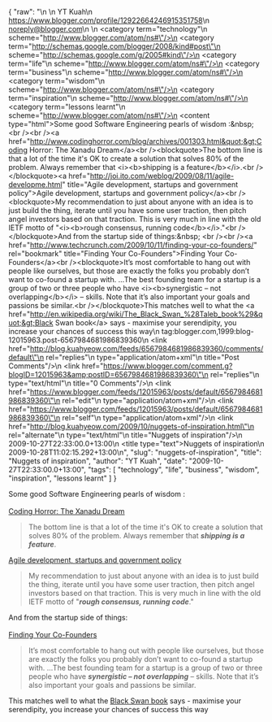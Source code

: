{
  "raw": "<entry>\n  <author>\n    <name>YT Kuah</name>\n    <uri>https://www.blogger.com/profile/12922664246915351758</uri>\n    <email>noreply@blogger.com</email>\n  </author>\n  <category term=\"technology\"\n    scheme=\"http://www.blogger.com/atom/ns#\"/>\n  <category term=\"http://schemas.google.com/blogger/2008/kind#post\"\n    scheme=\"http://schemas.google.com/g/2005#kind\"/>\n  <category term=\"life\"\n    scheme=\"http://www.blogger.com/atom/ns#\"/>\n  <category term=\"business\"\n    scheme=\"http://www.blogger.com/atom/ns#\"/>\n  <category term=\"wisdom\"\n    scheme=\"http://www.blogger.com/atom/ns#\"/>\n  <category term=\"inspiration\"\n    scheme=\"http://www.blogger.com/atom/ns#\"/>\n  <category term=\"lessons learnt\"\n    scheme=\"http://www.blogger.com/atom/ns#\"/>\n  <content type=\"html\">Some good Software Engineering pearls of wisdom :&amp;nbsp; &lt;br /&gt;&lt;br /&gt;&lt;a href=&quot;http://www.codinghorror.com/blog/archives/001303.html&quot;&gt;Coding Horror: The Xanadu Dream&lt;/a&gt;&lt;br /&gt;&lt;blockquote&gt;The bottom line is that a lot of the time it's OK to create a solution that solves 80% of the problem. Always remember that &lt;i&gt;&lt;b&gt;shipping is a feature&lt;/b&gt;&lt;/i&gt;.&lt;br /&gt;&lt;/blockquote&gt;&lt;a href=&quot;http://joi.ito.com/weblog/2009/08/11/agile-developme.html&quot; title=&quot;Agile development, startups and government policy&quot;&gt;Agile development, startups and government policy&lt;/a&gt;&lt;br /&gt;&lt;blockquote&gt;My recommendation to just about anyone with an idea is to just build the thing, iterate until you have some user traction, then pitch angel investors based on that traction. This is very much in line with the old IETF motto of &quot;&lt;i&gt;&lt;b&gt;rough consensus, running code&lt;/b&gt;&lt;/i&gt;.&quot;&lt;br /&gt;&lt;/blockquote&gt;And from the startup side of things:&amp;nbsp; &lt;br /&gt;&lt;br /&gt;&lt;a href=&quot;http://www.techcrunch.com/2009/10/11/finding-your-co-founders/&quot; rel=&quot;bookmark&quot; title=&quot;Finding Your Co-Founders&quot;&gt;Finding Your Co-Founders&lt;/a&gt;&lt;br /&gt;&lt;blockquote&gt;It’s most comfortable to hang out with people like ourselves, but those are exactly the folks you probably don’t want to co-found a startup with. ...The best founding team for a startup is a group of two or three people who have &lt;i&gt;&lt;b&gt;synergistic – not overlapping&lt;/b&gt;&lt;/i&gt; – skills. Note that it’s also important your goals and passions be similar.&lt;br /&gt;&lt;/blockquote&gt;This matches well to what the &lt;a href=&quot;http://en.wikipedia.org/wiki/The_Black_Swan_%28Taleb_book%29&quot;&gt;Black Swan book&lt;/a&gt; says - maximise your serendipity, you increase your chances of success this way</content>\n  <id>tag:blogger.com,1999:blog-12015963.post-6567984681986839360</id>\n  <link href=\"http://blog.kuahyeow.com/feeds/6567984681986839360/comments/default\"\n    rel=\"replies\"\n    type=\"application/atom+xml\"\n    title=\"Post Comments\"/>\n  <link href=\"https://www.blogger.com/comment.g?blogID=12015963&amp;postID=6567984681986839360\"\n    rel=\"replies\"\n    type=\"text/html\"\n    title=\"0 Comments\"/>\n  <link href=\"https://www.blogger.com/feeds/12015963/posts/default/6567984681986839360\"\n    rel=\"edit\"\n    type=\"application/atom+xml\"/>\n  <link href=\"https://www.blogger.com/feeds/12015963/posts/default/6567984681986839360\"\n    rel=\"self\"\n    type=\"application/atom+xml\"/>\n  <link href=\"http://blog.kuahyeow.com/2009/10/nuggets-of-inspiration.html\"\n    rel=\"alternate\"\n    type=\"text/html\"\n    title=\"Nuggets of inspiration\"/>\n  <published>2009-10-27T22:33:00.0+13:00</published>\n  <title type=\"text\">Nuggets of inspiration</title>\n  <updated>2009-10-28T11:02:15.292+13:00</updated>\n</entry>",
  "slug": "nuggets-of-inspiration",
  "title": "Nuggets of inspiration",
  "author": "YT Kuah",
  "date": "2009-10-27T22:33:00.0+13:00",
  "tags": [
    "technology",
    "life",
    "business",
    "wisdom",
    "inspiration",
    "lessons learnt"
  ]
}

Some good Software Engineering pearls of wisdom :&nbsp; <br /><br /><a href="http://www.codinghorror.com/blog/archives/001303.html">Coding Horror: The Xanadu Dream</a><br /><blockquote>The bottom line is that a lot of the time it's OK to create a solution that solves 80% of the problem. Always remember that <i><b>shipping is a feature</b></i>.<br /></blockquote><a href="http://joi.ito.com/weblog/2009/08/11/agile-developme.html" title="Agile development, startups and government policy">Agile development, startups and government policy</a><br /><blockquote>My recommendation to just about anyone with an idea is to just build the thing, iterate until you have some user traction, then pitch angel investors based on that traction. This is very much in line with the old IETF motto of "<i><b>rough consensus, running code</b></i>."<br /></blockquote>And from the startup side of things:&nbsp; <br /><br /><a href="http://www.techcrunch.com/2009/10/11/finding-your-co-founders/" rel="bookmark" title="Finding Your Co-Founders">Finding Your Co-Founders</a><br /><blockquote>It’s most comfortable to hang out with people like ourselves, but those are exactly the folks you probably don’t want to co-found a startup with. ...The best founding team for a startup is a group of two or three people who have <i><b>synergistic – not overlapping</b></i> – skills. Note that it’s also important your goals and passions be similar.<br /></blockquote>This matches well to what the <a href="http://en.wikipedia.org/wiki/The_Black_Swan_%28Taleb_book%29">Black Swan book</a> says - maximise your serendipity, you increase your chances of success this way